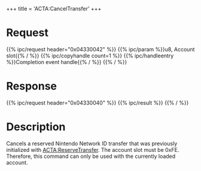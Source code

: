 +++
title = 'ACTA:CancelTransfer'
+++

# Request

{{% ipc/request header="0x04330042" %}}
{{% ipc/param %}}u8, Account slot{{% / %}}
{{% ipc/copyhandle count=1 %}}
{{% ipc/handleentry %}}Completion event handle{{% / %}}
{{% / %}}

# Response

{{% ipc/request header="0x04330040" %}}
{{% ipc/result %}}
{{% / %}}

# Description

Cancels a reserved Nintendo Network ID transfer that was previously initialized with [ACTA:ReserveTransfer](ACTA:ReserveTransfer "wikilink"). The account slot must be 0xFE. Therefore, this command can only be used with the currently loaded account.
